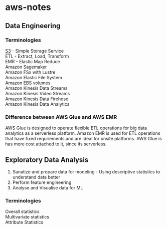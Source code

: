 # aws-notes

## Data Engineering

### Terminologies     
[S3](Fundamentals/S3-simple-storage-service.md) - Simple Storage Service   
ETL - Extract, Load, Transform  
EMR - Elastic Map Reduce    
Amazon Sagemaker    
Amazon FSx with Lustre       
Amazon Elastic File System   
Amazon EBS volumes   
Amazon Kinesis Data Streams   
Amazon Kinesis Video Streams  
Amazon Kinesis Data Firehose   
Amazon Kinesis Data Analytics   

### Difference between AWS Glue and AWS EMR 
AWS Glue is designed to operate flexible ETL operations for big data analytics as a serverless platform. Amazon EMR is used for ETL operations that have fixed requriements and are ideal for onsite platforms. AWS Glue is has more cost attached to it, since its serverless. 


## Exploratory Data Analysis
1. Sanatize and prepare data for modeling - Using descriptive statistics to understand data better
2. Perform feature engineering   
3. Analyse and Visualise data for ML   

### Terminologies 
Overall statistics  
Multivariate statistics   
Attribute Statistics  

